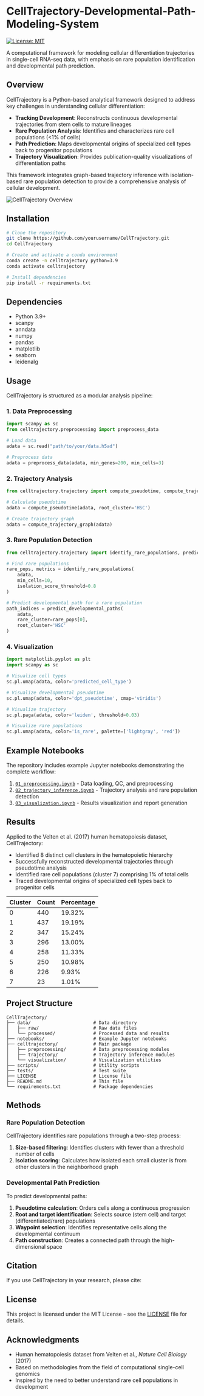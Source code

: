 # CellTrajectory-Developmental-Path-Modeling-System


[![License: MIT](https://img.shields.io/badge/License-MIT-blue.svg)](https://opensource.org/licenses/MIT)

A computational framework for modeling cellular differentiation trajectories in single-cell RNA-seq data, with emphasis on rare population identification and developmental path prediction.

## Overview

CellTrajectory is a Python-based analytical framework designed to address key challenges in understanding cellular differentiation:

- **Tracking Development**: Reconstructs continuous developmental trajectories from stem cells to mature lineages
- **Rare Population Analysis**: Identifies and characterizes rare cell populations (<1% of cells) 
- **Path Prediction**: Maps developmental origins of specialized cell types back to progenitor populations
- **Trajectory Visualization**: Provides publication-quality visualizations of differentiation paths

This framework integrates graph-based trajectory inference with isolation-based rare population detection to provide a comprehensive analysis of cellular development.

![CellTrajectory Overview](https://raw.githubusercontent.com/yourusername/CellTrajectory/main/data/processed/results/figure8_combined_visualization.png)

## Installation

```bash
# Clone the repository
git clone https://github.com/yourusername/CellTrajectory.git
cd CellTrajectory

# Create and activate a conda environment
conda create -n celltrajectory python=3.9
conda activate celltrajectory

# Install dependencies
pip install -r requirements.txt
```

## Dependencies

- Python 3.9+
- scanpy
- anndata
- numpy
- pandas
- matplotlib
- seaborn
- leidenalg

## Usage

CellTrajectory is structured as a modular analysis pipeline:

### 1. Data Preprocessing

```python
import scanpy as sc
from celltrajectory.preprocessing import preprocess_data

# Load data
adata = sc.read("path/to/your/data.h5ad")

# Preprocess data
adata = preprocess_data(adata, min_genes=200, min_cells=3)
```

### 2. Trajectory Analysis

```python
from celltrajectory.trajectory import compute_pseudotime, compute_trajectory_graph

# Calculate pseudotime
adata = compute_pseudotime(adata, root_cluster='HSC')

# Create trajectory graph
adata = compute_trajectory_graph(adata)
```

### 3. Rare Population Detection

```python
from celltrajectory.trajectory import identify_rare_populations, predict_developmental_paths

# Find rare populations
rare_pops, metrics = identify_rare_populations(
    adata, 
    min_cells=10, 
    isolation_score_threshold=0.8
)

# Predict developmental path for a rare population
path_indices = predict_developmental_paths(
    adata, 
    rare_cluster=rare_pops[0], 
    root_cluster='HSC'
)
```

### 4. Visualization

```python
import matplotlib.pyplot as plt
import scanpy as sc

# Visualize cell types
sc.pl.umap(adata, color='predicted_cell_type')

# Visualize developmental pseudotime
sc.pl.umap(adata, color='dpt_pseudotime', cmap='viridis')

# Visualize trajectory
sc.pl.paga(adata, color='leiden', threshold=0.03)

# Visualize rare populations
sc.pl.umap(adata, color='is_rare', palette=['lightgray', 'red'])
```

## Example Notebooks

The repository includes example Jupyter notebooks demonstrating the complete workflow:

1. [`01_preprocessing.ipynb`](notebooks/01_preprocessing.ipynb) - Data loading, QC, and preprocessing
2. [`02_trajectory_inference.ipynb`](notebooks/02_trajectory_inference.ipynb) - Trajectory analysis and rare population detection
3. [`03_visualization.ipynb`](notebooks/03_visualization.ipynb) - Results visualization and report generation

## Results

Applied to the Velten et al. (2017) human hematopoiesis dataset, CellTrajectory:

- Identified 8 distinct cell clusters in the hematopoietic hierarchy
- Successfully reconstructed developmental trajectories through pseudotime analysis
- Identified rare cell populations (cluster 7) comprising 1% of total cells
- Traced developmental origins of specialized cell types back to progenitor cells

| Cluster | Count | Percentage |
|---------|-------|------------|
| 0 | 440 | 19.32% |
| 1 | 437 | 19.19% |
| 2 | 347 | 15.24% |
| 3 | 296 | 13.00% |
| 4 | 258 | 11.33% |
| 5 | 250 | 10.98% |
| 6 | 226 | 9.93% |
| 7 | 23 | 1.01% |

## Project Structure

```
CellTrajectory/
├── data/                       # Data directory
│   ├── raw/                    # Raw data files
│   └── processed/              # Processed data and results
├── notebooks/                  # Example Jupyter notebooks
├── celltrajectory/             # Main package
│   ├── preprocessing/          # Data preprocessing modules
│   ├── trajectory/             # Trajectory inference modules
│   └── visualization/          # Visualization utilities
├── scripts/                    # Utility scripts
├── tests/                      # Test suite
├── LICENSE                     # License file
├── README.md                   # This file
└── requirements.txt            # Package dependencies
```

## Methods

### Rare Population Detection

CellTrajectory identifies rare populations through a two-step process:
1. **Size-based filtering**: Identifies clusters with fewer than a threshold number of cells
2. **Isolation scoring**: Calculates how isolated each small cluster is from other clusters in the neighborhood graph

### Developmental Path Prediction

To predict developmental paths:
1. **Pseudotime calculation**: Orders cells along a continuous progression
2. **Root and target identification**: Selects source (stem cell) and target (differentiated/rare) populations
3. **Waypoint selection**: Identifies representative cells along the developmental continuum
4. **Path construction**: Creates a connected path through the high-dimensional space

## Citation

If you use CellTrajectory in your research, please cite:



## License

This project is licensed under the MIT License - see the [LICENSE](LICENSE) file for details.

## Acknowledgments

- Human hematopoiesis dataset from Velten et al., *Nature Cell Biology* (2017)
- Based on methodologies from the field of computational single-cell genomics
- Inspired by the need to better understand rare cell populations in development
